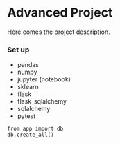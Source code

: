 # Advanced Project

Here comes the project description.

### Set up 
- pandas
- numpy
- jupyter (notebook)
- sklearn
- flask
- flask_sqlalchemy
- sqlalchemy
- pytest


```
from app import db
db.create_all()
```